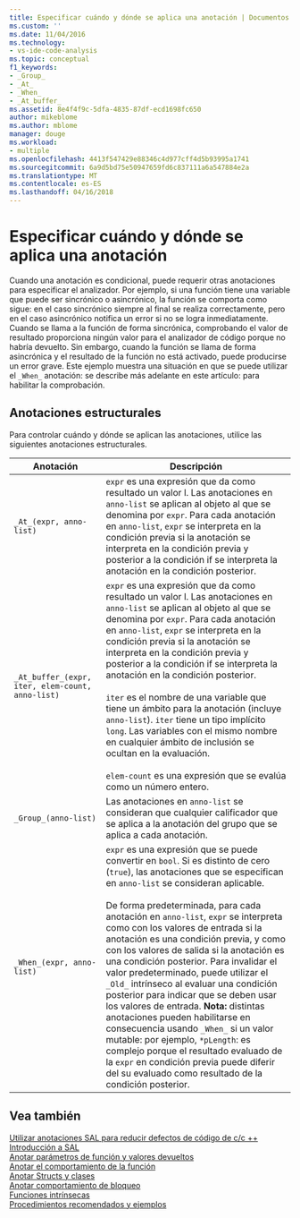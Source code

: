 ```yaml
---
title: Especificar cuándo y dónde se aplica una anotación | Documentos de Microsoft
ms.custom: ''
ms.date: 11/04/2016
ms.technology:
- vs-ide-code-analysis
ms.topic: conceptual
f1_keywords:
- _Group_
- _At_
- _When_
- _At_buffer_
ms.assetid: 8e4f4f9c-5dfa-4835-87df-ecd1698fc650
author: mikeblome
ms.author: mblome
manager: douge
ms.workload:
- multiple
ms.openlocfilehash: 4413f547429e88346c4d977cff4d5b93995a1741
ms.sourcegitcommit: 6a9d5bd75e50947659fd6c837111a6a547884e2a
ms.translationtype: MT
ms.contentlocale: es-ES
ms.lasthandoff: 04/16/2018
---
```

# <a name="specifying-when-and-where-an-annotation-applies"></a>Especificar cuándo y dónde se aplica una anotación
Cuando una anotación es condicional, puede requerir otras anotaciones para especificar el analizador.  Por ejemplo, si una función tiene una variable que puede ser sincrónico o asincrónico, la función se comporta como sigue: en el caso sincrónico siempre al final se realiza correctamente, pero en el caso asincrónico notifica un error si no se logra inmediatamente. Cuando se llama a la función de forma sincrónica, comprobando el valor de resultado proporciona ningún valor para el analizador de código porque no habría devuelto.  Sin embargo, cuando la función se llama de forma asincrónica y el resultado de la función no está activado, puede producirse un error grave. Este ejemplo muestra una situación en que se puede utilizar el `_When_` anotación: se describe más adelante en este artículo: para habilitar la comprobación.  
  
## <a name="structural-annotations"></a>Anotaciones estructurales  
 Para controlar cuándo y dónde se aplican las anotaciones, utilice las siguientes anotaciones estructurales.  
  
|Anotación|Descripción|  
|----------------|-----------------|  
|`_At_(expr, anno-list)`|`expr` es una expresión que da como resultado un valor l. Las anotaciones en `anno-list` se aplican al objeto al que se denomina por `expr`. Para cada anotación en `anno-list`, `expr` se interpreta en la condición previa si la anotación se interpreta en la condición previa y posterior a la condición if se interpreta la anotación en la condición posterior.|  
|`_At_buffer_(expr, iter, elem-count, anno-list)`|`expr` es una expresión que da como resultado un valor l. Las anotaciones en `anno-list` se aplican al objeto al que se denomina por `expr`. Para cada anotación en `anno-list`, `expr` se interpreta en la condición previa si la anotación se interpreta en la condición previa y posterior a la condición if se interpreta la anotación en la condición posterior.<br /><br /> `iter` es el nombre de una variable que tiene un ámbito para la anotación (incluye `anno-list`). `iter` tiene un tipo implícito `long`. Las variables con el mismo nombre en cualquier ámbito de inclusión se ocultan en la evaluación.<br /><br /> `elem-count` es una expresión que se evalúa como un número entero.|  
|`_Group_(anno-list)`|Las anotaciones en `anno-list` se consideran que cualquier calificador que se aplica a la anotación del grupo que se aplica a cada anotación.|  
|`_When_(expr, anno-list)`|`expr` es una expresión que se puede convertir en `bool`. Si es distinto de cero (`true`), las anotaciones que se especifican en `anno-list` se consideran aplicable.<br /><br /> De forma predeterminada, para cada anotación en `anno-list`, `expr` se interpreta como con los valores de entrada si la anotación es una condición previa, y como con los valores de salida si la anotación es una condición posterior. Para invalidar el valor predeterminado, puede utilizar el `_Old_` intrínseco al evaluar una condición posterior para indicar que se deben usar los valores de entrada. **Nota:** distintas anotaciones pueden habilitarse en consecuencia usando `_When_` si un valor mutable: por ejemplo, `*pLength`: es complejo porque el resultado evaluado de la `expr` en condición previa puede diferir del su evaluado como resultado de la condición posterior.|  
  
## <a name="see-also"></a>Vea también  
 [Utilizar anotaciones SAL para reducir defectos de código de c/c ++](../code-quality/using-sal-annotations-to-reduce-c-cpp-code-defects.md)   
 [Introducción a SAL](../code-quality/understanding-sal.md)   
 [Anotar parámetros de función y valores devueltos](../code-quality/annotating-function-parameters-and-return-values.md)   
 [Anotar el comportamiento de la función](../code-quality/annotating-function-behavior.md)   
 [Anotar Structs y clases](../code-quality/annotating-structs-and-classes.md)   
 [Anotar comportamiento de bloqueo](../code-quality/annotating-locking-behavior.md)   
 [Funciones intrínsecas](../code-quality/intrinsic-functions.md)   
 [Procedimientos recomendados y ejemplos](../code-quality/best-practices-and-examples-sal.md)